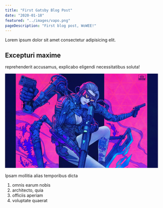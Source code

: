 ```yaml
---
title: "First Gatsby Blog Post"
date: "2020-01-18"
featured: "../images/vapo.png"
pageDescription: "First blog post, WoWEE!"
---
```


Lorem ipsum dolor sit amet consectetur adipisicing elit.

## Excepturi maxime

reprehenderit accusamus, explicabo eligendi necessitatibus soluta!

![gatsby kuva](../images/yulin.jpg)

 Ipsam mollitia alias temporibus dicta

1. omnis earum nobis
2. architecto, quia
3. officiis aperiam
4. voluptate quaerat